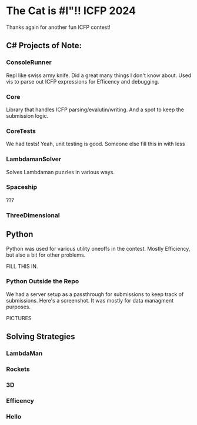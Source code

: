 # The Cat is #I"!! ICFP 2024

Thanks again for another fun ICFP contest!

## C# Projects of Note:

### ConsoleRunner

Repl like swiss army knife. Did a great many things I don't know about. Used vis to parse out ICFP expressions for Efficency and debugging.

### Core

Library that handles ICFP parsing/evalutin/writing. And a spot to keep the submission logic.

### CoreTests

We had tests! Yeah, unit testing is good. Someone else fill this in with less 

### LambdamanSolver

Solves Lambdaman puzzles in various ways.

### Spaceship

???

### ThreeDimensional

## Python

Python was used for various utility oneoffs in the contest. Mostly Efficiency, but also a bit for other problems.

FILL THIS IN.

### Python Outside the Repo

We had a server setup as a passthrough for submissions to keep track of submissions. Here's a screenshot. It was mostly for data managment purposes. 

PICTURES

## Solving Strategies

### LambdaMan

### Rockets

### 3D

### Efficency

### Hello
